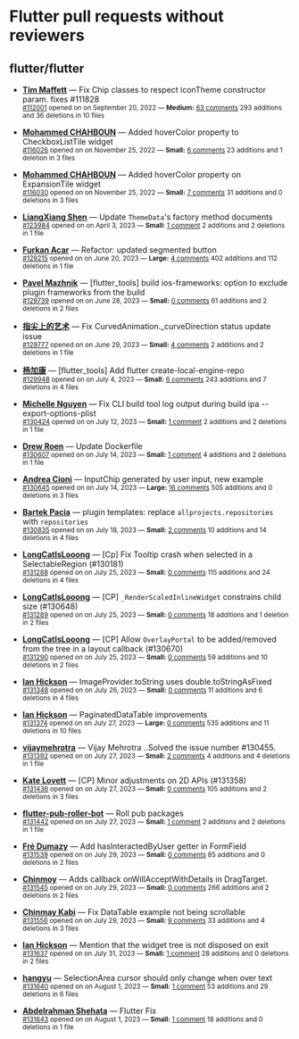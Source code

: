 # Flutter pull requests without reviewers

## flutter/flutter

* **[Tim Maffett](https://github.com/timmaffett)** &mdash; Fix Chip classes to respect iconTheme constructor param. fixes #111828<br />
    <sub>[#112001](https://github.com/flutter/flutter/pull/112001) opened on on September 20, 2022 &mdash; **Medium:** [63 comments](https://github.com/flutter/flutter/pull/112001) 293 additions and 36 deletions in 10 files</sub><br />

* **[Mohammed  CHAHBOUN](https://github.com/M97Chahboun)** &mdash; Added hoverColor property to CheckboxListTile widget<br />
    <sub>[#116026](https://github.com/flutter/flutter/pull/116026) opened on on November 25, 2022 &mdash; **Small:** [6 comments](https://github.com/flutter/flutter/pull/116026) 23 additions and 1 deletion in 3 files</sub><br />

* **[Mohammed  CHAHBOUN](https://github.com/M97Chahboun)** &mdash; Added hoverColor property on ExpansionTile widget<br />
    <sub>[#116030](https://github.com/flutter/flutter/pull/116030) opened on on November 25, 2022 &mdash; **Small:** [7 comments](https://github.com/flutter/flutter/pull/116030) 31 additions and 0 deletions in 3 files</sub><br />

* **[LiangXiang Shen](https://github.com/kj415j45)** &mdash; Update `ThemeData`'s factory method documents<br />
    <sub>[#123984](https://github.com/flutter/flutter/pull/123984) opened on on April 3, 2023 &mdash; **Small:** [1 comment](https://github.com/flutter/flutter/pull/123984) 2 additions and 2 deletions in 1 file</sub><br />

* **[Furkan Acar](https://github.com/AcarFurkan)** &mdash; Refactor: updated segmented button<br />
    <sub>[#129215](https://github.com/flutter/flutter/pull/129215) opened on on June 20, 2023 &mdash; **Large:** [4 comments](https://github.com/flutter/flutter/pull/129215) 402 additions and 112 deletions in 1 file</sub><br />

* **[Pavel Mazhnik](https://github.com/p-mazhnik)** &mdash; [flutter_tools] build ios-frameworks: option to exclude plugin frameworks from the build<br />
    <sub>[#129739](https://github.com/flutter/flutter/pull/129739) opened on on June 28, 2023 &mdash; **Small:** [0 comments](https://github.com/flutter/flutter/pull/129739) 61 additions and 2 deletions in 2 files</sub><br />

* **[指尖上的艺术](https://github.com/fingerart)** &mdash; Fix CurvedAnimation._curveDirection status update issue<br />
    <sub>[#129777](https://github.com/flutter/flutter/pull/129777) opened on on June 29, 2023 &mdash; **Small:** [4 comments](https://github.com/flutter/flutter/pull/129777) 2 additions and 2 deletions in 1 file</sub><br />

* **[杨加康](https://github.com/MeandNi)** &mdash; [flutter_tools] Add flutter create-local-engine-repo<br />
    <sub>[#129948](https://github.com/flutter/flutter/pull/129948) opened on on July 4, 2023 &mdash; **Small:** [6 comments](https://github.com/flutter/flutter/pull/129948) 243 additions and 7 deletions in 4 files</sub><br />

* **[Michelle Nguyen](https://github.com/mnguyen427)** &mdash; Fix CLI build tool log output during build ipa --export-options-plist<br />
    <sub>[#130424](https://github.com/flutter/flutter/pull/130424) opened on on July 12, 2023 &mdash; **Small:** [1 comment](https://github.com/flutter/flutter/pull/130424) 2 additions and 2 deletions in 1 file</sub><br />

* **[Drew Roen](https://github.com/drewroengoogle)** &mdash; Update Dockerfile<br />
    <sub>[#130607](https://github.com/flutter/flutter/pull/130607) opened on on July 14, 2023 &mdash; **Small:** [1 comment](https://github.com/flutter/flutter/pull/130607) 4 additions and 2 deletions in 1 file</sub><br />

* **[Andrea Cioni](https://github.com/andreacioni)** &mdash; InputChip generated by user input, new example<br />
    <sub>[#130645](https://github.com/flutter/flutter/pull/130645) opened on on July 14, 2023 &mdash; **Large:** [16 comments](https://github.com/flutter/flutter/pull/130645) 505 additions and 0 deletions in 3 files</sub><br />

* **[Bartek Pacia](https://github.com/bartekpacia)** &mdash; plugin templates: replace `allprojects.repositories` with `repositories`<br />
    <sub>[#130835](https://github.com/flutter/flutter/pull/130835) opened on on July 18, 2023 &mdash; **Small:** [2 comments](https://github.com/flutter/flutter/pull/130835) 10 additions and 14 deletions in 4 files</sub><br />

* **[LongCatIsLooong](https://github.com/LongCatIsLooong)** &mdash; [Cp] Fix Tooltip crash when selected in a SelectableRegion (#130181)<br />
    <sub>[#131288](https://github.com/flutter/flutter/pull/131288) opened on on July 25, 2023 &mdash; **Small:** [0 comments](https://github.com/flutter/flutter/pull/131288) 115 additions and 24 deletions in 4 files</sub><br />

* **[LongCatIsLooong](https://github.com/LongCatIsLooong)** &mdash; [CP] `_RenderScaledInlineWidget` constrains child size (#130648)<br />
    <sub>[#131289](https://github.com/flutter/flutter/pull/131289) opened on on July 25, 2023 &mdash; **Small:** [0 comments](https://github.com/flutter/flutter/pull/131289) 18 additions and 1 deletion in 2 files</sub><br />

* **[LongCatIsLooong](https://github.com/LongCatIsLooong)** &mdash; [CP] Allow `OverlayPortal` to be added/removed from the tree in a layout callback (#130670)<br />
    <sub>[#131290](https://github.com/flutter/flutter/pull/131290) opened on on July 25, 2023 &mdash; **Small:** [0 comments](https://github.com/flutter/flutter/pull/131290) 59 additions and 10 deletions in 2 files</sub><br />

* **[Ian Hickson](https://github.com/Hixie)** &mdash; ImageProvider.toString uses double.toStringAsFixed<br />
    <sub>[#131348](https://github.com/flutter/flutter/pull/131348) opened on on July 26, 2023 &mdash; **Small:** [0 comments](https://github.com/flutter/flutter/pull/131348) 11 additions and 6 deletions in 4 files</sub><br />

* **[Ian Hickson](https://github.com/Hixie)** &mdash; PaginatedDataTable improvements<br />
    <sub>[#131374](https://github.com/flutter/flutter/pull/131374) opened on on July 27, 2023 &mdash; **Large:** [0 comments](https://github.com/flutter/flutter/pull/131374) 535 additions and 11 deletions in 10 files</sub><br />

* **[vijaymehrotra](https://github.com/vijaymehrotra)** &mdash; Vijay Mehrotra ..Solved the issue number #130455.<br />
    <sub>[#131392](https://github.com/flutter/flutter/pull/131392) opened on on July 27, 2023 &mdash; **Small:** [2 comments](https://github.com/flutter/flutter/pull/131392) 4 additions and 4 deletions in 1 file</sub><br />

* **[Kate Lovett](https://github.com/Piinks)** &mdash; [CP] Minor adjustments on 2D APIs (#131358)<br />
    <sub>[#131436](https://github.com/flutter/flutter/pull/131436) opened on on July 27, 2023 &mdash; **Small:** [0 comments](https://github.com/flutter/flutter/pull/131436) 105 additions and 2 deletions in 3 files</sub><br />

* **[flutter-pub-roller-bot](https://github.com/flutter-pub-roller-bot)** &mdash; Roll pub packages<br />
    <sub>[#131442](https://github.com/flutter/flutter/pull/131442) opened on on July 27, 2023 &mdash; **Small:** [1 comment](https://github.com/flutter/flutter/pull/131442) 2 additions and 2 deletions in 1 file</sub><br />

* **[Fré Dumazy](https://github.com/dumazy)** &mdash; Add hasInteractedByUser getter in FormField<br />
    <sub>[#131539](https://github.com/flutter/flutter/pull/131539) opened on on July 29, 2023 &mdash; **Small:** [0 comments](https://github.com/flutter/flutter/pull/131539) 85 additions and 0 deletions in 2 files</sub><br />

* **[Chinmoy](https://github.com/chinmoy12c)** &mdash; Adds callback onWillAcceptWithDetails in DragTarget.<br />
    <sub>[#131545](https://github.com/flutter/flutter/pull/131545) opened on on July 29, 2023 &mdash; **Small:** [0 comments](https://github.com/flutter/flutter/pull/131545) 266 additions and 2 deletions in 2 files</sub><br />

* **[Chinmay Kabi](https://github.com/Chinmay-KB)** &mdash; Fix DataTable example not being scrollable<br />
    <sub>[#131556](https://github.com/flutter/flutter/pull/131556) opened on on July 29, 2023 &mdash; **Small:** [9 comments](https://github.com/flutter/flutter/pull/131556) 33 additions and 4 deletions in 3 files</sub><br />

* **[Ian Hickson](https://github.com/Hixie)** &mdash; Mention that the widget tree is not disposed on exit<br />
    <sub>[#131637](https://github.com/flutter/flutter/pull/131637) opened on on July 31, 2023 &mdash; **Small:** [1 comment](https://github.com/flutter/flutter/pull/131637) 28 additions and 0 deletions in 2 files</sub><br />

* **[hangyu](https://github.com/hangyujin)** &mdash; SelectionArea cursor should only change when over text<br />
    <sub>[#131640](https://github.com/flutter/flutter/pull/131640) opened on on August 1, 2023 &mdash; **Small:** [1 comment](https://github.com/flutter/flutter/pull/131640) 53 additions and 29 deletions in 6 files</sub><br />

* **[Abdelrahman Shehata](https://github.com/abdelrahman122)** &mdash; Flutter Fix<br />
    <sub>[#131643](https://github.com/flutter/flutter/pull/131643) opened on on August 1, 2023 &mdash; **Small:** [1 comment](https://github.com/flutter/flutter/pull/131643) 18 additions and 0 deletions in 1 file</sub><br />

